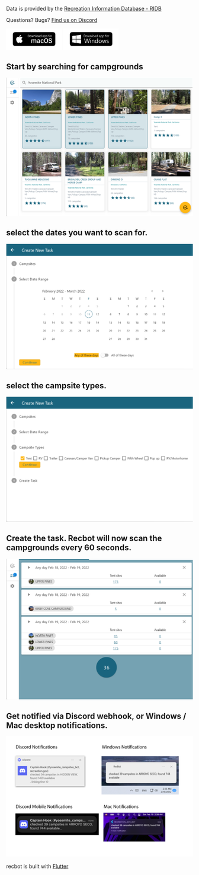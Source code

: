 


 Data is provided by the [Recreation Information Database - RIDB](https://ridb.recreation.gov/landing) 

Questions? Bugs? <a href="https://discord.gg/upt6dW4RNM">Find us on Discord</a>

<a href="https://testflight.apple.com/join/wn7n0duc"><img src="images/bezlio-app-badges-macOS-version.png" width="150"></a>
<a href="https://github.com/sircambridge/recbot/releases/download/1.0.0%2B6/Recbot.exe"><img src="images/bezlio-app-badges-windows-version.png" width="150"></a>


<!-- https://github.com/sircambridge/recbot/releases/download/1.0.0/RecBot.msix -->
<!-- ![Image](/images/bezlio-app-badges-windows-version.png =250x) -->


<!-- ##  start by searching for busy campgrounds
![Image](/images/180006.png) -->

##  Start by searching for campgrounds
![Image](/images/133549.png)

##  select the dates you want to scan for. 
![Image](/images/180408.png)
##  select the campsite types.

![Image](/images/180423.png)
##  Create the task. Recbot will now scan the campgrounds every 60 seconds.
![Image](/images/132602.png)

## Get notified via Discord webhook, or Windows / Mac desktop notifications.
![Image](/images/024301.png)

recbot is built with [Flutter](https://flutter.dev/)

<!-- ## Features
### Features

- Bulleted
- List
- 


**Bold** and _Italic_ and `Code` text -->


<!-- Global site tag (gtag.js) - Google Analytics -->
<script async src="https://www.googletagmanager.com/gtag/js?id=G-EBB344BF18"></script>
<script>
  window.dataLayer = window.dataLayer || [];
  function gtag(){dataLayer.push(arguments);}
  gtag('js', new Date());

  gtag('config', 'G-EBB344BF18');
</script>